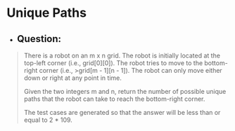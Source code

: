 # Unique Paths
- ## Question:
>There is a robot on an m x n grid. The robot is initially located at the top-left corner (i.e., grid[0][0]). The robot tries to move to the bottom-right corner (i.e., >grid[m - 1][n - 1]). The robot can only move either down or right at any point in time.
>
>Given the two integers m and n, return the number of possible unique paths that the robot can take to reach the bottom-right corner.
>
>The test cases are generated so that the answer will be less than or equal to 2 * 109.

